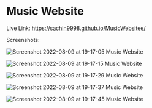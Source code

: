 # Music Website 

Live Link: https://sachin9998.github.io/MusicWebsitee/

Screenshots:

![Screenshot 2022-08-09 at 19-17-05 Music Website](https://user-images.githubusercontent.com/25192452/183665706-9354cca8-c6b6-446d-962d-e9e4db5fba82.png)


![Screenshot 2022-08-09 at 19-17-15 Music Website](https://user-images.githubusercontent.com/25192452/183665735-5451895a-19ae-46e8-a431-d87602e136ba.png)


![Screenshot 2022-08-09 at 19-17-29 Music Website](https://user-images.githubusercontent.com/25192452/183665754-89f16fee-2800-4f00-b7f9-83e2a6930d8b.png)


![Screenshot 2022-08-09 at 19-17-37 Music Website](https://user-images.githubusercontent.com/25192452/183665768-6eabf3ac-2ede-4e11-a213-e4a131c540cc.png)


![Screenshot 2022-08-09 at 19-17-45 Music Website](https://user-images.githubusercontent.com/25192452/183665781-edeaf40d-33b7-41fe-9877-cf62c8c5a923.png)


